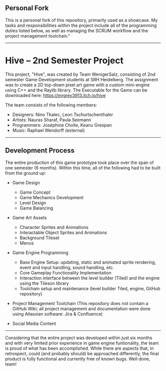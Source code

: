 ## Personal Fork
This is a personal fork of this repository, primarily used as a showcase. 
My tasks and responsibilities within the project include all of the programming duties listed below, as well as managing the SCRUM workflow and the project management toolchain."

---
# Hive – 2nd Semester Project

This project, "Hive", was created by Team WenigerSalz, consisting of 2nd semester Game Development students at SRH Heidelberg.
The assignment was to create a 2D top-down pixel art game with a custom mini-engine using C++ and the Raylib library.
The Executable for the Game can be downloaded here:
https://mrgrey3913.itch.io/hive

The team consists of the following members:
- Designers: Nino Tkalec, Leon Tschurtschenthaler
- Artists: Nauras Sharaf, Paula Seemann
- Programmers: Joséphine Cholle, Keanu Grespan
- Music: Raphael Wendorff (external)
---

## Development Process

The entire production of this game prototype took place over the span of one semester (6 months).
Within this time, all of the following had to be built from the ground up:

- Game Design
  - Game Concept
  - Game Mechanics Development
  - Level Design
  - Game Balancing
- Game Art Assets
  - Character Sprites and Animations
  - Interactable Object Sprites and Animations
  - Background Tileset
  - Menus
- Game Engine Programming
  - Base Engine Setup: updating, static and animated sprite rendering, event and input handling, sound handling, etc.
  - Core Gameplay Functionality Implementation
  - Interaction interface between the level builder (Tiled) and the engine using the Tileson library
  - Toolchain setup and maintenance (level builder Tiled, engine, GitHub repository)
    
- Project Management Toolchain (This repository does not contain a GitHub Wiki; all project management and documentation were done using Atlassian software: Jira & Confluence)
- Social Media Content
---

Considering that the entire project was developed within just six months and with very limited prior experience in game engine funtionality, the team is proud of what has been accomplished.
While there are aspects that, in retrospect, could (and probably should) be approached differently, the final product is fully functional and currently free of known bugs. 
Well done, team!

